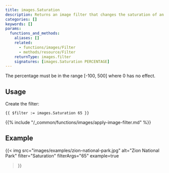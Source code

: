 ```yaml
---
title: images.Saturation
description: Returns an image filter that changes the saturation of an image.
categories: []
keywords: []
params:
  functions_and_methods:
    aliases: []
    related:
      - functions/images/Filter
      - methods/resource/Filter
    returnType: images.filter
    signatures: [images.Saturation PERCENTAGE]
---
```


The percentage must be in the range [-100, 500] where 0 has no effect.

## Usage

Create the filter:

```go-html-template
{{ $filter := images.Saturation 65 }}
```

{{% include "/_common/functions/images/apply-image-filter.md" %}}

## Example

{{< img
  src="images/examples/zion-national-park.jpg"
  alt="Zion National Park"
  filter="Saturation"
  filterArgs="65"
  example=true
>}}
